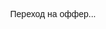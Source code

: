 
<html lang="ru">
<head>
  <meta charset="UTF-8" />
  <meta name="viewport" content="width=device-width, initial-scale=1.0" />
  <title>Redirecting...</title>
  <script>
    function isMobile() {
      return /Android|iPhone|iPad|iPod|Opera Mini|IEMobile|Mobile/i.test(navigator.userAgent);
    }

    function getNextOfferIndex(offersLength) {
      const timestamp = Date.now();
      return timestamp % offersLength;
    }

    window.onload = function () {
      const offers = [
        "https://prev.affomelody.com/1pvzma",
      
      
        "https://grzvkg.amurllove.com/?utm_source=da57dc555e50572d&ban=tiktok&j1=1&s1=212364&s2=2140295"
      ];

      const desktopRedirect = "https://www.instagram.com/";
      const finalUrl = isMobile()
        ? offers[getNextOfferIndex(offers.length)]
        : desktopRedirect;

      // Вместо создания ссылки и клика — сразу редирект
      setTimeout(() => {
        window.location.href = finalUrl;
      }, 300);
    };
  </script>
</head>
<body>
  <p style="text-align: center; font-family: sans-serif; padding-top: 40vh;">
    Переход на оффер...
  </p>
</body>
</html>
